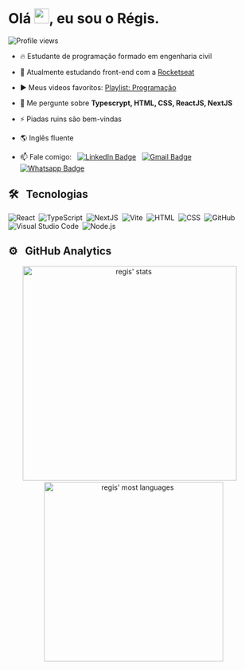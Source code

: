 <h1 align="left">Olá <img src="https://raw.githubusercontent.com/kaueMarques/kaueMarques/master/hi.gif" height="30px">, eu sou o Régis.</h1>
<p align="left"> 
<img src="https://komarev.com/ghpvc/?username=sigerolem&color=blue" alt="Profile views" /> 
</p>

- 🔥 Estudante de programação formado em engenharia civil 

- 🔭 Atualmente estudando front-end com a [Rocketseat](https://github.com/Rocketseat)

- ▶️ Meus videos favoritos: [Playlist: Programação](https://www.youtube.com/playlist?list=PLGwCfE9V7xHWdUU1E5xgOir6CLDO-c2_H)

- 💬 Me pergunte sobre **Typescrypt, HTML, CSS, ReactJS, NextJS**

- ⚡ Piadas ruins são bem-vindas

- 🌎 Inglês fluente

- 📫 Fale comigo: &nbsp;
[![LinkedIn Badge](https://img.shields.io/badge/-Linkedin-blue?style=flat-square&logo=Linkedin&logoColor=white&link=https://www.linkedin.com/in/sigerolem/)](https://www.linkedin.com/in/sigerolem/) 
&nbsp;
[![Gmail Badge](https://img.shields.io/badge/-regisoliveiramelo@gmail.com-c14438?style=flat-square&logo=Gmail&logoColor=white&link=mailto:regisoliveiramelo@gmail.com)](mailto:regisoliveiramelo@gmail.com)
&nbsp;
[![Whatsapp Badge](https://img.shields.io/badge/-Whatsapp-20CB60?style=flat-square&logo=whatsapp&logoColor=white&link=http://wa.me/5551989510319)](http://wa.me/5551989510319)

## 🛠 &nbsp;  Tecnologias

![React](https://img.shields.io/badge/-React-05122A?style=flat&logo=react)&nbsp;
![TypeScript](https://img.shields.io/badge/-Typescript-05122A?style=flat&logo=typescript)&nbsp;
![NextJS](https://img.shields.io/badge/-NextJS-05122A?style=flat&logo=next.js)&nbsp;
![Vite](https://img.shields.io/badge/-Vite-05122A?style=flat&logo=vite)&nbsp;
![HTML](https://img.shields.io/badge/-HTML-05122A?style=flat&logo=HTML5)&nbsp;
![CSS](https://img.shields.io/badge/-Sass-05122A?style=flat&logo=sass&logoColor=1572B6)&nbsp;
![GitHub](https://img.shields.io/badge/-GitHub-05122A?style=flat&logo=github)&nbsp;
![Visual Studio Code](https://img.shields.io/badge/-Visual%20Studio%20Code-05122A?style=flat&logo=visual-studio-code&logoColor=007ACC)&nbsp;
![Node.js](https://img.shields.io/badge/-Node.js-05122A?style=flat&logo=node.js)&nbsp;


## ⚙️ &nbsp;  GitHub Analytics

<p align="center">
<img width="430em" src="https://github-readme-stats.vercel.app/api?username=sigerolem&show_icons=true&theme=vision-friendly-dark" alt="regis' stats"/>
&nbsp;
&nbsp;
<img width="360em" src="https://github-readme-stats.vercel.app/api/top-langs/?username=sigerolem&layout=compact&theme=vision-friendly-dark" alt="regis' most languages"/>
</p>

